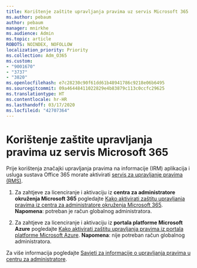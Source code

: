 ```yaml
---
title: Korištenje zaštite upravljanja pravima uz servis Microsoft 365
ms.author: pebaum
author: pebaum
manager: mnirkhe
ms.audience: Admin
ms.topic: article
ROBOTS: NOINDEX, NOFOLLOW
localization_priority: Priority
ms.collection: Adm_O365
ms.custom:
- "9001670"
- "3737"
- "3820"
ms.openlocfilehash: e7c28230c90f61dd61b48941786c9218e06b6495
ms.sourcegitcommit: 09a46448411022829e4b83879c113c0ccfc29625
ms.translationtype: HT
ms.contentlocale: hr-HR
ms.lasthandoff: 03/17/2020
ms.locfileid: "42707364"
---
```

# <a name="use-rights-management-protection-with-microsoft-365"></a>Korištenje zaštite upravljanja pravima uz servis Microsoft 365

Prije korištenja značajki upravljanja pravima na informacije (IRM) aplikacija i usluga sustava Office 365 morate aktivirati [servis za upravljanje pravima (RMS)](https://docs.microsoft.com/azure/information-protection/what-is-azure-rms).

1. Za zahtjeve za licenciranje i aktivaciju iz **centra za administratore okruženja Microsoft 365** pogledajte [Kako aktivirati zaštitu upravljanja pravima iz centra za administratore okruženja Microsoft 365](https://docs.microsoft.com/azure/information-protection/activate-office365). **Napomena**: potreban je račun globalnog administratora.

2. Za zahtjeve za licenciranje i aktivaciju iz **portala platforme Microsoft Azure** pogledajte [Kako aktivirati zaštitu upravljanja pravima iz portala platforme Microsoft Azure](https://docs.microsoft.com/azure/information-protection/activate-azure). **Napomena**: nije potreban račun globalnog administratora.

Za više informacija pogledajte [Savjeti za informacije o upravljanja pravima u centru za administratore](https://docs.microsoft.com/office365/enterprise/activate-rms-in-office-365).
